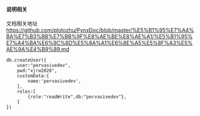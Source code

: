 
#### 说明相关
文档相关地址 https://github.com/plotozhu/PynxDoc/blob/master/%E5%B1%95%E7%A4%BA%E7%B3%BB%E7%BB%9F%E8%AE%BE%E8%AE%A1/%E5%B1%95%E7%A4%BA%E6%9C%8D%E5%8A%A1%E6%8E%A5%E5%8F%A3%E5%AE%9A%E4%B9%89.md


    db.createUser({
        user:"pervasivedev",
        pwd:"xjrw2020",
        customData:{
            name:'pervasivedev',
        },
        roles:[
            {role:"readWrite",db:"pervasivedev"},
        ]
    })